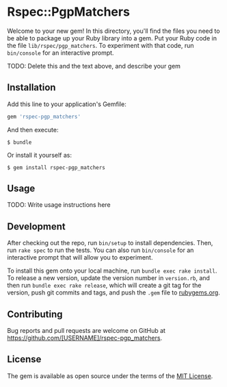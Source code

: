 # Rspec::PgpMatchers

Welcome to your new gem! In this directory, you'll find the files you need to be able to package up your Ruby library into a gem. Put your Ruby code in the file `lib/rspec/pgp_matchers`. To experiment with that code, run `bin/console` for an interactive prompt.

TODO: Delete this and the text above, and describe your gem

## Installation

Add this line to your application's Gemfile:

```ruby
gem 'rspec-pgp_matchers'
```

And then execute:

    $ bundle

Or install it yourself as:

    $ gem install rspec-pgp_matchers

## Usage

TODO: Write usage instructions here

## Development

After checking out the repo, run `bin/setup` to install dependencies. Then, run `rake spec` to run the tests. You can also run `bin/console` for an interactive prompt that will allow you to experiment.

To install this gem onto your local machine, run `bundle exec rake install`. To release a new version, update the version number in `version.rb`, and then run `bundle exec rake release`, which will create a git tag for the version, push git commits and tags, and push the `.gem` file to [rubygems.org](https://rubygems.org).

## Contributing

Bug reports and pull requests are welcome on GitHub at https://github.com/[USERNAME]/rspec-pgp_matchers.

## License

The gem is available as open source under the terms of the [MIT License](https://opensource.org/licenses/MIT).
